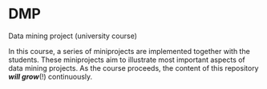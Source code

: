 # DMP
Data mining project (university course)


In this course, a series of miniprojects are implemented together with the students. 
These miniprojects aim to illustrate most important aspects of data mining projects.
As the course proceeds, the content of this repository ***will grow***(!) continuously.
